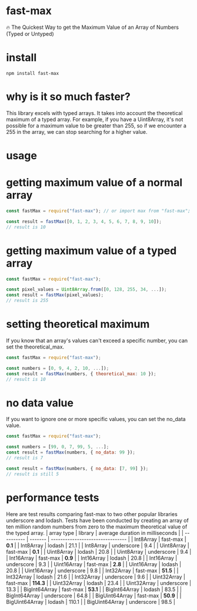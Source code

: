 # fast-max
:fire: The Quickest Way to get the Maximum Value of an Array of Numbers (Typed or Untyped)

# install
```
npm install fast-max
```

# why is it so much faster?
This library excels with typed arrays.  It takes into account the theoretical maximum of a typed array.
For example, if you have a  Uint8Array, it's not possible for a maximum value to be greater than 255,
so if we encounter a 255 in the array, we can stop searching for a higher value.

# usage
# getting maximum value of a normal array
```javascript
const fastMax = require("fast-max"); // or import max from "fast-max";

const result = fastMax([0, 1, 2, 3, 4, 5, 6, 7, 8, 9, 10]);
// result is 10
```

# getting maximum value of a typed array
```javascript
const fastMax = require("fast-max");

const pixel_values = Uint8Array.from([0, 128, 255, 34, ...]);
const result = fastMax(pixel_values);
// result is 255
```

# setting theoretical maximum
If you know that an array's values can't exceed a specific number,
you can set the theoretical_max.
```javascript
const fastMax = require("fast-max");

const numbers = [0, 9, 4, 2, 10, ...]);
const result = fastMax(numbers, { theoretical_max: 10 });
// result is 10
```

# no data value
If you want to ignore one or more specific values, you can set the no_data value.
```javascript
const fastMax = require("fast-max");

const numbers = [99, 0, 7, 99, 5, ...];
const result = fastMax(numbers, { no_data: 99 });
// result is 7

const result = fastMax(numbers, { no_data: [7, 99] });
// result is still 5
```

# performance tests
Here are test results comparing fast-max to two other popular libraries underscore and lodash.
Tests have been conducted by creating an array of ten million random numbers from zero to the maximum
theoretical value of the typed array.
| array type | library | average duration in milliseconds |
| ---------- | ------- | -------------------------------- |
| Int8Array | fast-max | **0.1** | 
| Int8Array | lodash | 21.1 | 
| Int8Array | underscore | 9.4 | 
| Uint8Array | fast-max | **0.1** | 
| Uint8Array | lodash | 20.8 | 
| Uint8Array | underscore | 9.4 | 
| Int16Array | fast-max | **0.9** | 
| Int16Array | lodash | 20.8 | 
| Int16Array | underscore | 9.3 | 
| Uint16Array | fast-max | **2.8** | 
| Uint16Array | lodash | 20.8 | 
| Uint16Array | underscore | 9.8 | 
| Int32Array | fast-max | **51.5** | 
| Int32Array | lodash | 21.6 | 
| Int32Array | underscore | 9.6 | 
| Uint32Array | fast-max | **114.3** | 
| Uint32Array | lodash | 23.4 | 
| Uint32Array | underscore | 13.3 | 
| BigInt64Array | fast-max | **53.1** | 
| BigInt64Array | lodash | 83.5 | 
| BigInt64Array | underscore | 64.8 | 
| BigUint64Array | fast-max | **50.9** | 
| BigUint64Array | lodash | 110.1 | 
| BigUint64Array | underscore | 98.5 | 
